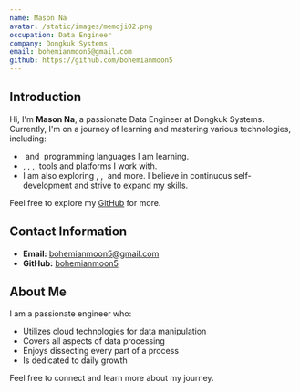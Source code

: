 ```yaml
---
name: Mason Na
avatar: /static/images/memoji02.png
occupation: Data Engineer
company: Dongkuk Systems
email: bohemianmoon5@gmail.com
github: https://github.com/bohemianmoon5
---
```


## Introduction

Hi, I'm **Mason Na**, a passionate Data Engineer at Dongkuk Systems. Currently, I'm on a journey of learning and mastering various technologies, including:

- <WavyUnderline text="Java"/>&nbsp;and <WavyUnderline text="Python"/>&nbsp;programming languages I am learning.
- <WavyUnderline text="Informatica"/>, <WavyUnderline text="Snowflake"/>, <WavyUnderline text="AWS"/>, <WavyUnderline text="Google Cloud"/>&nbsp;tools and platforms I work with.
- I am also exploring <WavyUnderline text="Airflow"/>, <WavyUnderline text="Docker"/>, <WavyUnderline text="Kubernetes"/>&nbsp;and more. I believe in continuous self-development and strive to expand my skills.

Feel free to explore my [GitHub](https://github.com/bohemianmoon5) for more.

## Contact Information

- **Email:** bohemianmoon5@gmail.com
- **GitHub:** [bohemianmoon5](https://github.com/bohemianmoon5)

## About Me

I am a passionate engineer who:

- Utilizes cloud technologies for data manipulation
- Covers all aspects of data processing
- Enjoys dissecting every part of a process
- Is dedicated to daily growth

Feel free to connect and learn more about my journey.
